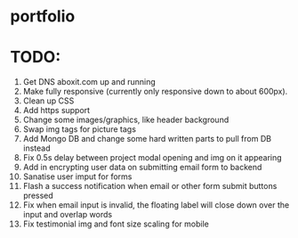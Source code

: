 # portfolio

# TODO:

1. Get DNS aboxit.com up and running
2. Make fully responsive (currently only responsive down to about 600px).
3. Clean up CSS
4. Add https support
5. Change some images/graphics, like header background
6. Swap img tags for picture tags
7. Add Mongo DB and change some hard written parts to pull from DB instead
8. Fix 0.5s delay between project modal opening and img on it appearing
9. Add in encrypting user data on submitting email form to backend
10. Sanatise user imput for forms
11. Flash a success notification when email or other form submit buttons pressed
12. Fix when email input is invalid, the floating label will close down over the input and overlap words
13. Fix testimonial img and font size scaling for mobile
